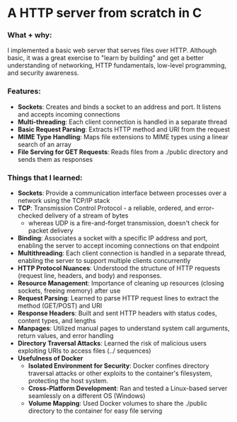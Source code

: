 # A HTTP server from scratch in C

### What + why:
I implemented a basic web server that serves files over HTTP. Although basic, it was a great exercise to "learn by building" and get a better understanding of networking, HTTP fundamentals, low-level programming, and security awareness.

### Features:
- **Sockets**: Creates and binds a socket to an address and port. It listens and accepts incoming connections
- **Multi-threading**: Each client connection is handled in a separate thread
- **Basic Request Parsing**: Extracts HTTP method and URI from the request
- **MIME Type Handling**: Maps file extensions to MIME types using a linear search of an array
- **File Serving for GET Requests**: Reads files from a ./public directory and sends them as responses


### Things that I learned:
- **Sockets**: Provide a communication interface between processes over a network using the TCP/IP stack
- **TCP**: Transmission Control Protocol - a reliable, ordered, and error-checked delivery of a stream of bytes
  - whereas UDP is a fire-and-forget transmission, doesn't check for packet delivery
- **Binding**: Associates a socket with a specific IP address and port, enabling the server to accept incoming connections on that endpoint
- **Multithreading**: Each client connection is handled in a separate thread, enabling the server to support multiple clients concurrently
- **HTTP Protocol Nuances**: Understood the structure of HTTP requests (request line, headers, and body) and responses.
- **Resource Management**: Importance of cleaning up resources (closing sockets, freeing memory) after use
- **Request Parsing**: Learned to parse HTTP request lines to extract the method (GET/POST) and URI
- **Response Headers**: Built and sent HTTP headers with status codes, content types, and lengths
- **Manpages**: Utilized manual pages to understand system call arguments, return values, and error handling
- **Directory Traversal Attacks**: Learned the risk of malicious users exploiting URIs to access files (../ sequences)
- **Usefulness of Docker**
  - **Isolated Environment for Security**: Docker confines directory traversal attacks or other exploits to the container's filesystem, protecting the host system.
  - **Cross-Platform Development**: Ran and tested a Linux-based server seamlessly on a different OS (Windows)
  - **Volume Mapping**: Used Docker volumes to share the ./public directory to the container for easy file serving
